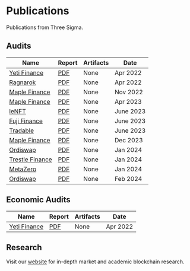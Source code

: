 # Publications
Publications from Three Sigma.


## Audits
| Name | Report | Artifacts | Date |
| ---- | ------ | --------- | ---- |
| [Yeti Finance](https://yetifinance.co/) | [PDF](audits/yeti-finance/Yeti_Finance_Audit.pdf) | None | Apr 2022 |
| [Ragnarok](https://ragnarok.xyz/) | [PDF](audits/ragnarok/Ragnarok_Audit.pdf) | None | Apr 2022 |
| [Maple Finance](https://www.maple.finance/) | [PDF](audits/maple-finance/Maple_Finance_V2_Audit.pdf) | None | Nov 2022 |
| [Maple Finance](https://www.maple.finance/) | [PDF](audits/maple-finance-2/Maple_Finance_V2-Audit_202306.pdf) | None | Apr 2023 |
| [leNFT](https://lenft.fi/) | [PDF](audits/leNFT/leNFT_Audit.pdf) | None | June 2023 |
| [Fuji Finance](https://fuji.finance/) | [PDF](audits/fuji/fuji_Audit.pdf) | None | June 2023 |
| [Tradable](https://www.tradable.trade/) | [PDF](audits/tradable/tradable-report_June2023.pdf) | None | June 2023 |
| [Maple Finance](https://www.maple.finance/) | [PDF](audits/maple-finance-3/Maple_V2_Q42023.pdf) | None | Dec 2023 |
| [Ordiswap](https://ordiswap.fi/) | [PDF](audits/ordiswap-amm/ordiswap_amm_audit_v1.pdf) | None | Jan 2024 |
| [Trestle Finance](https://www.trestleprotocol.io/) | [PDF](audits/trestle-finance/Trestle_token_audit.pdf) | None | Jan 2024 |
| [MetaZero](https://metazero.gg//) | [PDF](audits/metazero/MetazeroVortexAudit.pdf) | None | Jan 2024 |
| [Ordiswap](https://ordiswap.fi/) | [PDF](audits/ordiswap-token/ordiswap_token_audit.pdf) | None | Feb 2024 |



## Economic Audits
| Name | Report | Artifacts | Date |
| ---- | ------ | --------- | ---- |
| [Yeti Finance](https://yetifinance.co/) | [PDF](economic-reports/yeti-finance/Yeti_Finance_EconomicReport.pdf) | None | Apr 2022 |

## Research
Visit our [website](https://threesigma.xyz/blog) for in-depth market and academic blockchain research.
